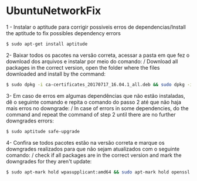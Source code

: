 # UbuntuNetworkFix


1 - Instalar o aptitude para corrigir possiveis erros de dependencias/Install the aptitude to fix possibles dependency errors

```sh
$ sudo apt-get install aptitude
```

2- Baixar todos os pacotes na versão correta, acessar a pasta em que fez o download dos arquivos e instalar por meio do comando: / Download all packages in the correct version, open the folder where the files downloaded and install by the command:


```sh
$ sudo dpkg -i ca-certificates_20170717_16.04.1_all.deb && sudo dpkg -i libreadline6_6.3-8ubuntu2_amd64.deb && sudo dpkg -i libssl1.0.0_1.0.2g-1ubuntu4.13_amd64.deb && sudo dpkg -i libssl-dev_1.0.2g-1ubuntu4.13_amd64.deb && sudo dpkg -i ocs-url_3.1.0-0ubuntu1_amd64.deb && sudo dpkg -i openssl_1.0.2g-1ubuntu4.13_amd64.deb && sudo dpkg -i wpasupplicant_2.4-0ubuntu6.3_amd64.deb
```

3- Em caso de erros em algumas dependências que não estão instaladas, dê o seguinte comando e repita o comando do passo 2 até que não haja mais erros no downgrade: / In case of errors in some dependencies, do the command and repeat the command of step 2 until there are no further downgrades errors:

```sh
$ sudo aptitude safe-upgrade
```

4- Confira se todos pacotes estão na versão correta e marque os downgrades realizados para que não sejam atualizados com o seguinte comando: / check if all packages are in the correct version and mark the downgrades for they aren't update:

```sh
$ sudo apt-mark hold wpasupplicant:amd64 && sudo apt-mark hold openssl:amd64 && sudo apt-mark hold ocs-url:amd64 && sudo apt-mark hold libssl-dev:amd64 && sudo apt-mark hold libc-bin:amd64 && sudo apt-mark hold libreadline6:amd64 && sudo apt-mark hold ca-certificates:all
```
